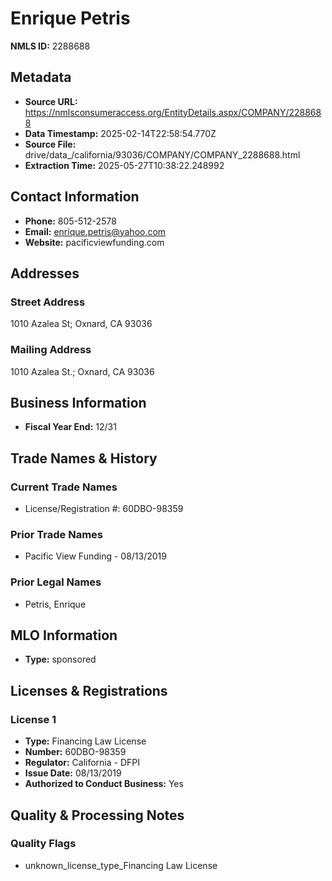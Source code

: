 # Enrique Petris

**NMLS ID:** 2288688

## Metadata
- **Source URL:** https://nmlsconsumeraccess.org/EntityDetails.aspx/COMPANY/2288688
- **Data Timestamp:** 2025-02-14T22:58:54.770Z
- **Source File:** drive/data_/california/93036/COMPANY/COMPANY_2288688.html
- **Extraction Time:** 2025-05-27T10:38:22.248992

## Contact Information
- **Phone:** 805-512-2578
- **Email:** enrique.petris@yahoo.com
- **Website:** pacificviewfunding.com

## Addresses
### Street Address
1010 Azalea St; Oxnard, CA 93036

### Mailing Address
1010 Azalea St.; Oxnard, CA 93036

## Business Information
- **Fiscal Year End:** 12/31

## Trade Names & History
### Current Trade Names
- License/Registration #: 60DBO-98359

### Prior Trade Names
- Pacific View Funding - 08/13/2019

### Prior Legal Names
- Petris, Enrique

## MLO Information
- **Type:** sponsored

## Licenses & Registrations

### License 1
- **Type:** Financing Law License
- **Number:** 60DBO-98359
- **Regulator:** California - DFPI
- **Issue Date:** 08/13/2019
- **Authorized to Conduct Business:** Yes

## Quality & Processing Notes
### Quality Flags
- unknown_license_type_Financing Law License
